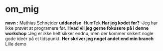 # om_mig
**navn :** Mathias Schneider
**uddanelse** :HumTek
**Har jeg kodet før?** :Jeg har ikke prøvet at programere før. 
**Hvad vil jeg gerne fokusere på i denne workshop** :Jeg er ikke helt sikker endnu, men der kommer sikkert nogle gode ideér på et tidspunkt. 
**Her skriver jeg noget andet end min branch** 
Lille demo
